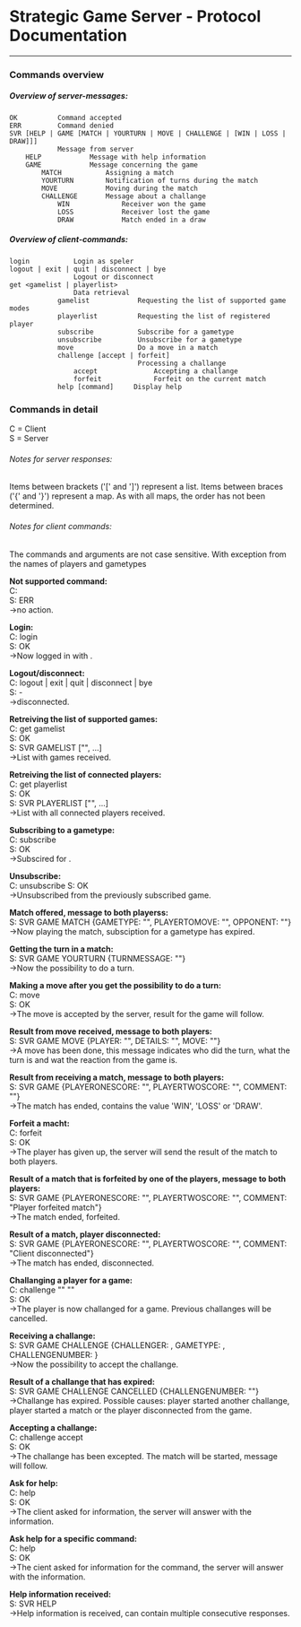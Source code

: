 # Strategic Game Server - Protocol Documentation
---

### Commands overview
##### Overview of server-messages:

```
OK          Command accepted
ERR         Command denied
SVR [HELP | GAME [MATCH | YOURTURN | MOVE | CHALLENGE | [WIN | LOSS | DRAW]]]
            Message from server
    HELP            Message with help information
    GAME            Message concerning the game
        MATCH           Assigning a match
        YOURTURN        Notification of turns during the match
        MOVE            Moving during the match
        CHALLENGE       Message about a challange
            WIN             Receiver won the game
            LOSS            Receiver lost the game
            DRAW            Match ended in a draw
```
##### Overview of client-commands:
```
login           Login as speler
logout | exit | quit | disconnect | bye
		        Logout or disconnect
get <gamelist | playerlist>
                Data retrieval
            gamelist            Requesting the list of supported game modes
	        playerlist          Requesting the list of registered player
            subscribe           Subscribe for a gametype
            unsubscribe         Unsubscribe for a gametype
            move                Do a move in a match
            challenge [accept | forfeit]  
                                Processing a challange
	            accept              Accepting a challange
                forfeit				Forfeit on the current match
            help [command]     Display help
```

### Commands in detail

C = Client  
S = Server

###### Notes for server responses:
Items between brackets ('[' and ']') represent a list.
Items between braces ('{' and '}') represent a map. As with all maps, the order has not been determined.

###### Notes for client commands:
The commands and arguments are not case sensitive. With exception from the names of players and gametypes

**Not supported command:**  
C: <not supported command>  
S: ERR <reason>  
->no action.  

**Login:**  
C: login <player>  
S: OK  
->Now logged in with <player>.  

**Logout/disconnect:**  
C: logout | exit | quit | disconnect | bye  
S: -  
->disconnected.  

**Retreiving the list of supported games:**  
C: get gamelist  
S: OK  
S: SVR GAMELIST ["<gametype>", ...]  
->List with games received.  

**Retreiving the list of connected players:**  
C: get playerlist  
S: OK  
S: SVR PLAYERLIST ["<player>", ...]  
->List with all connected players received.  

**Subscribing to a gametype:**  
C: subscribe <gametype>  
S: OK  
->Subscired for <gametype>.  

**Unsubscribe:**  
C: unsubscribe
S: OK  
->Unsubscribed from the previously subscribed game.  

**Match offered, message to both playerss:**  
S: SVR GAME MATCH {GAMETYPE: "<gametype>", PLAYERTOMOVE: "<name player1>", OPPONENT: "<name opponent>"}  
->Now playing the match, subsciption for a gametype has expired.

**Getting the turn in a match:**  
S: SVR GAME YOURTURN {TURNMESSAGE: "<message for this turn>"}  
->Now the possibility to do a turn.  

**Making a move after you get the possibility to do a turn:**  
C: move <move>  
S: OK  
->The move is accepted by the server, result for the game will follow.

**Result from move received, message to both players:**  
S: SVR GAME MOVE {PLAYER: "<player>", DETAILS: "<reaction on move>", MOVE: "<move>"}  
->A move has been done, this message indicates who did the turn, what the turn is and wat the reaction from the game is.  

**Result from receiving a match, message to both players:**  
S: SVR GAME <player result> {PLAYERONESCORE: "<score player1>", PLAYERTWOSCORE: "<score player2>", COMMENT: "<ccomment on the result>"}  
->The match has ended, <player result> contains the value 'WIN', 'LOSS' or 'DRAW'.  

**Forfeit a macht:**   
C: forfeit  
S: OK  
->The player has given up, the server will send the result of the match to both players.  

**Result of a match that is forfeited by one of the players, message to both players:**  
S: SVR GAME <player result> {PLAYERONESCORE: "<score player1>", PLAYERTWOSCORE: "<score player2>", COMMENT: "Player forfeited match"}  
->The match ended, <player> forfeited.   

**Result of a match, player disconnected:**  
S: SVR GAME <speler result> {PLAYERONESCORE: "<score player1>", PLAYERTWOSCORE: "<score player2>", COMMENT: "Client disconnected"}  
->The match has ended, <player> disconnected.  

**Challanging a player for a game:**  
C: challenge "<player>" "<gametype>"  
S: OK  
->The player is now challanged for a game. Previous challanges will be cancelled.  

**Receiving a challange:**  
S: SVR GAME CHALLENGE {CHALLENGER: <player>, GAMETYPE: <gametype>, CHALLENGENUMBER: <challangenumber>}  
->Now the possibility to accept the challange.  

**Result of a challange that has expired:**  
S: SVR GAME CHALLENGE CANCELLED {CHALLENGENUMBER: "<challange number>"}  
->Challange has expired. Possible causes: player started another challange, player started a match or the player disconnected from the game.  

**Accepting a challange:**  
C: challenge accept <challange number>  
S: OK  
->The challange has been excepted. The match will be started, message will follow.  

**Ask for help:**  
C: help  
S: OK  
->The client asked for information, the server will answer with the information.  

**Ask help for a specific command:**  
C: help <command>  
S: OK  
->The cient asked for information for the <command> command, the server will answer with the information.  

**Help information received:**  
S: SVR HELP <help information>  
->Help information is received, can contain multiple consecutive responses.  